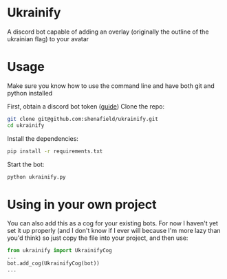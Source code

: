 # Ukrainify

A discord bot capable of adding an overlay (originally the outline of the ukrainian flag) to your avatar

# Usage
Make sure you know how to use the command line and have both git and python installed

First, obtain a discord bot token ([guide](https://github.com/reactiflux/discord-irc/wiki/Creating-a-discord-bot-&-getting-a-token))
Clone the repo:
```sh
git clone git@github.com:shenafield/ukrainify.git
cd ukrainify
```
Install the dependencies:
```sh
pip install -r requirements.txt
```
Start the bot:
```sh
python ukrainify.py
```

# Using in your own project
You can also add this as a cog for your existing bots. For now I haven't yet set it up properly (and I don't know if I ever will because I'm more lazy than you'd think) so just copy the file into your project, and then use:
```python
from ukrainify import UkrainifyCog
...
bot.add_cog(UkrainifyCog(bot))
...
```
